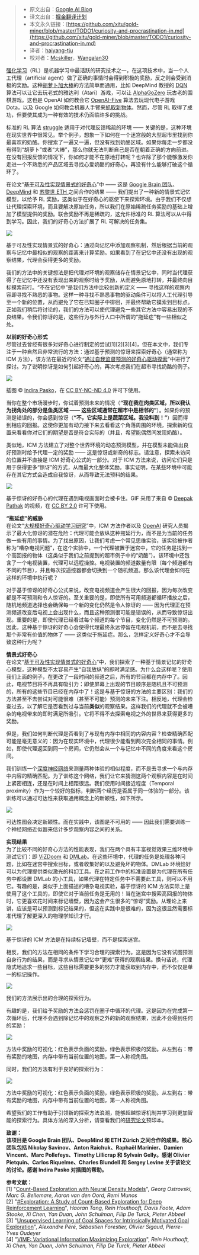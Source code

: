 > * 原文出自：[Google AI Blog](https://ai.googleblog.com/2018/10/curiosity-and-procrastination-in.html)
> * 译文出自：[掘金翻译计划](https://github.com/xitu/gold-miner)
> * 本文永久链接：[https://github.com/xitu/gold-miner/blob/master/TODO1/curiosity-and-procrastination-in.md](https://github.com/xitu/gold-miner/blob/master/TODO1/curiosity-and-procrastination-in.md)
> * 译者：[haiyang-tju](https://github.com/haiyang-tju)
> * 校对者：[Mcskiller](https://github.com/Mcskiller)，[Wangalan30](https://github.com/Wangalan30)
 
[强化学习](https://en.wikipedia.org/wiki/Reinforcement_learning)（RL）是机器学习中最活跃的研究技术之一，在这项技术中，当一个人工代理（artificial agent）做了正确的事情时会得到积极的奖励，反之则会受到消极的奖励。这种[胡萝卜加大棒](https://en.wikipedia.org/wiki/Carrot_and_stick)的方法简单而通用，比如 DeepMind 教授的 [DQN](https://deepmind.com/research/dqn/) 算法可以让它去玩老式的雅达利（Atari）游戏，可以让 [AlphaGoZero](https://deepmind.com/blog/alphago-zero-learning-scratch/) 玩古老的围棋游戏。这也是 OpenAI 如何教会它 [OpenAI-Five](https://blog.openai.com/openai-five/) 算法去玩现代电子游戏 Dota，以及 Google 如何教会机器人手臂来[抓取新物体](https://ai.googleblog.com/2018/06/scalable-deep-reinforcement-learning.html)。然而，尽管 RL 取得了成功，但要使其成为一种有效的技术仍面临许多的挑战。
  
标准的 RL 算法 [struggle](https://pathak22.github.io/noreward-rl/) 适用于对代理反馈稀疏的环境 —— 关键的是，这种环境在现实世界中很常见。举个例子，想象一下如何在一个迷宫般的大型超市里找到你最喜欢的奶酪。你搜索了一遍又一遍，但没有找到奶酪区域。如果你每走一步都没有得到“胡萝卜”或者“大棒”，那么你就无法判断自己是否在朝着正确的方向前进。在没有回报反馈的情况下，你如何才能不在原地打转呢？也许除了那个能够激发你走进一个不熟悉的产品区域去寻找心爱奶酪的好奇心，再没有什么能够打破这个循环了。
  
在论文“[基于可及性实现情景式的好奇心](https://arxiv.org/abs/1810.02274)”中 —— 这是 [Google Brain 团队](https://ai.google/research/teams/brain)、[DeepMind](https://deepmind.com/) 和 [苏黎世 ETH ](https://www.ethz.ch/en.html)之间合作的结果 —— 我们提出了一种新的情景式记忆模型，以给予 RL 奖励，这类似于在好奇心的驱使下来探索环境。由于我们不仅想让代理探索环境，而且要解决原始任务，所以我们在原始稀疏任务奖励的基础上增加了模型提供的奖励。联合奖励不再是稀疏的，这允许标准的 RL 算法可以从中得到学习。因此，我们的好奇心方法扩展了 RL 可解决的任务集。 

[![](https://3.bp.blogspot.com/-wwV_MTT8NpI/W89_jWW2FjI/AAAAAAAADas/n8Yh34UlrhIHSVW5owHNqOEq52r1Pyv9gCLcBGAs/s640/image3.png)](https://3.bp.blogspot.com/-wwV_MTT8NpI/W89_jWW2FjI/AAAAAAAADas/n8Yh34UlrhIHSVW5owHNqOEq52r1Pyv9gCLcBGAs/s1600/image3.png)

基于可及性实现情景式的好奇心：通过向记忆中添加观察机制，然后根据当前的观察与记忆中最相似的观察的距离来计算奖励。如果看到了在记忆中还没有出现的观察结果，代理会获得更多的奖励。

我们的方法中的关键想法是把代理对环境的观察储存在情景记忆中，同时当代理获得了在记忆中还没有表现出来的观察时给予奖励，从而避免原地打转，并最终向目标摸索前行。“不在记忆中”是我们方法中比较创新的定义 —— 寻找这样的观察内容即寻找不熟悉的事物。这样一种寻找不熟悉事物的驱动条件可以将人工代理引导至一个新的位置，从而避免了它在已知圈子中徘徊，并最终帮助它摸索到目标点。正如我们稍后将讨论的，我们的方法可以使代理避免一些其它方法中容易出现的不良结果。令我们惊讶的是，这些行为与外行人口中所谓的“拖延症”有一些相似之处。 
  
**以前的好奇心形式**  
尽管过去曾经有很多对好奇心进行制定的尝试[1][2][3][4]，但在本文中，我们专注于一种自然且非常流行的方法：通过基于预测的惊讶来探索好奇心（通常称为 ICM 方法），该方法在最近的论文“[通过自我监督预测的好奇心驱动探索](https://pathak22.github.io/noreward-rl/)”中进行了探讨。为了说明惊讶是如何引起好奇心的，再次考虑我们在超市寻找奶酪的例子。 

[![](https://3.bp.blogspot.com/-mmkoFCNHjZo/W9ChEkHbAoI/AAAAAAAADb4/iFJYE7IRKRIg-CTxSa-ndRvmHHq5EfDUgCLcBGAs/s400/image1.jpg)](https://3.bp.blogspot.com/-mmkoFCNHjZo/W9ChEkHbAoI/AAAAAAAADb4/iFJYE7IRKRIg-CTxSa-ndRvmHHq5EfDUgCLcBGAs/s1600/image1.jpg)

插图 © [Indira Pasko](https://www.behance.net/gallery/71741137/Illustration-for-an-article-in-aigoogleblogcom)，在 [CC BY-NC-ND 4.0](https://creativecommons.org/licenses/by-nc-nd/4.0/deed.en_US) 许可下使用。

当你在整个市场漫步时，你试着预测未来的情况（**“现在我在肉类区域，所以我认为拐角处的部分是鱼类区域 —— 这些区域通常在超市中是相邻的”**）。如果你的预测是错误的，你会感到惊讶（**“不，它实际上是蔬菜区域。我没料到！”**）因而得到相应的回报。这使你更加有动力接下来去看看这个角落周围的环境，探索新的位置来看看你对它们的期望是否是符合实际的（并且，希望能偶然间发现奶酪）。
  
类似地，ICM 方法建立了对整个世界环境的动态预测模型，并在模型未能做出良好预测时给予代理一定的奖励 —— 这是惊讶或新奇的标志。请注意，探索未访问的位置并不直接是 ICM 好奇心公式的一部分。对于 ICM 方法来说，访问它们只是用于获得更多“惊讶”的方式，从而最大化整体奖励。事实证明，在某些环境中可能存在其它方式会造成自我惊讶，从而导致无法预料的结果。

[![](https://4.bp.blogspot.com/-1-g1VrGbUpY/W8-MI2HcI1I/AAAAAAAADbg/O65BaNTc6fEcJjSouw-QG1g7JkeIXpGLACLcBGAs/s1600/image5.gif)](https://4.bp.blogspot.com/-1-g1VrGbUpY/W8-MI2HcI1I/AAAAAAAADbg/O65BaNTc6fEcJjSouw-QG1g7JkeIXpGLACLcBGAs/s1600/image5.gif)

基于惊讶的好奇心的代理在遇到电视画面时会被卡住。GIF 采用了来自 © [Deepak Pathak](https://youtu.be/C3yKgCzvE_E) 的视频，在 [CC BY 2.0](https://creativecommons.org/licenses/by/2.0/) 许可下使用。

**“拖延症”的威胁**  
在论文“[大规模好奇心驱动学习研究](https://pathak22.github.io/large-scale-curiosity/resources/largeScaleCuriosity2018.pdf)”中，ICM 方法作者以及 [OpenAI](https://openai.com/) 研究人员揭示了最大化惊讶的潜在危险：代理可能会放纵这种拖延行为，而不是为当前的任务做一些有用的事情。为了找出原因，让我们考虑一个常见思维实验，该实验被作者称为“嘈杂电视问题”，在这个实验中，一个代理被置于迷宫中，它的任务是找到一个高回报的物体（这类似于我们之前提到的超市例子中的“奶酪”）。该环境中还包含了一个电视装置，代理可以远程操控。电视装置的频道数量有限（每个频道都有不同的节目），并且每次按遥控器都会切换到一个随机频道。那么该代理会如何在这样的环境中执行呢？
  
对于基于惊讶的好奇心公式来说，改变电视频道会产生很大的回报，因为每次改变都是不可预测和令人惊讶的。至关重要的是，即使所有可用频道都循环播放之后，随机地频道选择也会确保每一个新的变化仍然是令人惊讶的 —— 因为代理正在预测频道改变后电视上会出现什么，而且这种预测很可能是错误的，从而导致惊讶出现。重要的是，即使代理已经看过每个频道的每个节目，变化仍然是不可预测的。因此，这种基于惊讶的好奇心会使得代理最终永远停留在电视机前，而不是去寻找那个非常有价值的物体了 —— 这类似于拖延症。那么，怎样定义好奇心才不会导致这种行为呢？
  
**情景式好奇心**  
在论文“[基于可及性实现情景式的好奇心](https://arxiv.org/abs/1810.02274)”中，我们探索了一种基于情景记忆的好奇心模型，这种模型不太容易产生“自我放纵”的即时满足感。为什么会这样呢？使用我们上面的例子，在更改了一段时间的频道之后，所有的节目都在内存中了。因此，电视节目将不再具有吸引力：即使屏幕上出现的节目顺序是随机且不可预测的，所有的这些节目已经在内存中了！这是与基于惊讶的方法的主要区别：我们的方法甚至不去尝试对可能很难（甚至不可能）预测的未来下注。相反地，代理会检查过去，以了解它是否看到过与当前**类似**的观察结果。这样我们的代理就不会被嘈杂的电视带来的即时满足所吸引。它将不得不去探索电视之外的世界来获得更多的奖励。
  
但是，我们如何判断代理是否看到了与现有内存中相同的内容内容？检查精确匹配可能是毫无意义的：因为在现实环境中，代理很少能看到两次完全相同的事情。例如，即使代理返回到同一个房间，它仍然会从一个与记忆中不同的角度来看这个房间。
  
我们训练一个[深度神经网络](https://en.wikipedia.org/wiki/Deep_learning)来测量两种体验的相似程度，而不是去寻求一个与内存中内容的精确匹配。为了训练这个网络，我们让它来猜测这两个观察内容是在时间上紧密相连，还是在时间上相距很远。我们使用时间接近程度（Temporal proximity）作为一个较好的指标，判断两个经历是否属于同一体验的一部分。该训练可以通过可达性来获取通用概念上的新颖性，如下所示。

[![](https://3.bp.blogspot.com/-7X2mG9KkAwA/W8-AwA02tDI/AAAAAAAADa8/ENoWNgeYDwwGDbbZV-cPGgJtwsTMeQc0wCLcBGAs/s640/image6.png)](https://3.bp.blogspot.com/-7X2mG9KkAwA/W8-AwA02tDI/AAAAAAAADa8/ENoWNgeYDwwGDbbZV-cPGgJtwsTMeQc0wCLcBGAs/s1600/image6.png)

可达性图会决定新颖性。而在实践中，该图是不可用的 —— 因此我们需要训练一个神经网络近似器来估计多步观察内容之间的关系。

**实现结果**  
为了比较不同的好奇心方法的性能表现，我们在两个具有丰富视觉效果三维环境中测试它们：即 [ViZDoom](https://arxiv.org/abs/1605.02097) 和 [DMLab](https://arxiv.org/abs/1612.03801)。在这些环境中，代理的任务是处理各种问题，比如在迷宫中搜索目标，或者收集好的以及避免坏的物体。DMLab 环境恰好可以为代理提供类似激光的科幻工具。在之前工作中的标准设置是为代理在所有任务中都设置 DMLab 的小工具，如果代理在特定任务中不需要此工具，则可以不用它。有趣的是，类似于上面描述的嘈杂电视实验，基于惊讶的 ICM 方法实际上是使用了这个工具的，即使它对于当前任务是无用的！当在迷宫中搜索高回报的物体时，它更喜欢花时间来标记墙壁，因为这会产生很多的“惊讶”奖励。从理论上来讲，应该是可以预测到标记结果的，但这在实践中是很难的，因为这很显然需要标准代理了解更深入的物理学知识才行。

[![](https://1.bp.blogspot.com/-pn6yWeacipw/W9ChvSGMPtI/AAAAAAAADcA/1yJQHc7dz1AOiXTm8OyBW1JDI3_r40vbgCLcBGAs/s1600/image7.gif)](https://1.bp.blogspot.com/-pn6yWeacipw/W9ChvSGMPtI/AAAAAAAADcA/1yJQHc7dz1AOiXTm8OyBW1JDI3_r40vbgCLcBGAs/s1600/image7.gif)

基于惊讶的 ICM 方法是在持续标记墙壁，而不是探索迷宫。

相反，我们的方法在相同的条件下学习合理的探索行为。这是因为它没有试图预测自身行为的结果，而是寻求从情景记忆中“更难”获得的观察结果。换句话说，代理隐式地追求一些目标，这些目标需要更多的努力才能获取到内存中，而不仅仅是单一的标记操作。

[![](https://3.bp.blogspot.com/-gqgK7Dd2jUw/W9CiFgzQmxI/AAAAAAAADcI/EcUCBL9w2Cc57jPFzHcOd70OX8yUzAuEQCLcBGAs/s1600/image6.gif)](https://3.bp.blogspot.com/-gqgK7Dd2jUw/W9CiFgzQmxI/AAAAAAAADcI/EcUCBL9w2Cc57jPFzHcOd70OX8yUzAuEQCLcBGAs/s1600/image6.gif)

我们的方法展示出的合理的探索行为。

有趣的是，我们给予奖励的方法会惩罚在圈子中循环的代理。这是因为在完成第一次循环后，代理不会遇到除记忆中的观察之外的新的观察结果，因此不会得到任何的奖励：

[![](https://3.bp.blogspot.com/-s_QMz-9Hwfc/W89-GjKp7xI/AAAAAAAADaU/HRe_JVE2tyIOyJhFp8UjbtvTbtLxK6KqQCLcBGAs/s640/image8.gif)](https://3.bp.blogspot.com/-s_QMz-9Hwfc/W89-GjKp7xI/AAAAAAAADaU/HRe_JVE2tyIOyJhFp8UjbtvTbtLxK6KqQCLcBGAs/s1600/image8.gif)

方法中奖励的可视化：红色表示负面的奖励，绿色表示积极的奖励。从左到右：带有奖励的地图，内存中带有当前位置的地图，第一人称视角图。

同时，我们的方法有利于良好的探索行为：

[![](https://2.bp.blogspot.com/-vYTrGZe07E8/W9CinK0dkyI/AAAAAAAADcU/rRYZw30k_0IQ5SrOzamcaKdsXk4JDhutwCLcBGAs/s640/image2.gif)](https://2.bp.blogspot.com/-vYTrGZe07E8/W9CinK0dkyI/AAAAAAAADcU/rRYZw30k_0IQ5SrOzamcaKdsXk4JDhutwCLcBGAs/s1600/image2.gif)

方法中奖励的可视化：红色表示负面的奖励，绿色表示积极的奖励。从左到右：带有奖励的地图，内存中带有当前位置的地图，第一人称视角图。

希望我们的工作有助于引领新的探索方法浪潮，能够超越惊讶机制并学习到更加智能的探索行为。具体方法的深入分析，请查看我们的[研究论文](https://arxiv.org/abs/1810.02274)预印本。 
  
**致谢：**  
**该项目是 Google Brain 团队、DeepMind 和 ETH Zürich 之间合作的成果。核心团队包括 Nikolay Savinov、Anton Raichuk、Raphaël Marinier、Damien Vincent、Marc Pollefeys、Timothy Lillicrap 和 Sylvain Gelly。感谢 Olivier Pietquin、Carlos Riquelme、Charles Blundell 和 Sergey Levine 关于该论文的讨论。感谢 Indira Pasko 对插图的帮助。**
  
**参考文献：**  
[1] "[Count-Based Exploration with Neural Density Models](https://arxiv.org/abs/1703.01310)", _Georg Ostrovski, Marc G. Bellemare, Aaron van den Oord, Remi Munos_  
[2] "[#Exploration: A Study of Count-Based Exploration for Deep Reinforcement Learning](https://arxiv.org/abs/1611.04717)", _Haoran Tang, Rein Houthooft, Davis Foote, Adam Stooke, Xi Chen, Yan Duan, John Schulman, Filip De Turck, Pieter Abbeel_  
[3] "[Unsupervised Learning of Goal Spaces for Intrinsically Motivated Goal Exploration](https://arxiv.org/abs/1803.00781)", _Alexandre Péré, Sébastien Forestier, Olivier Sigaud, Pierre-Yves Oudeyer_  
[4] "[VIME: Variational Information Maximizing Exploration](https://arxiv.org/abs/1605.09674)", _Rein Houthooft, Xi Chen, Yan Duan, John Schulman, Filip De Turck, Pieter Abbeel_
